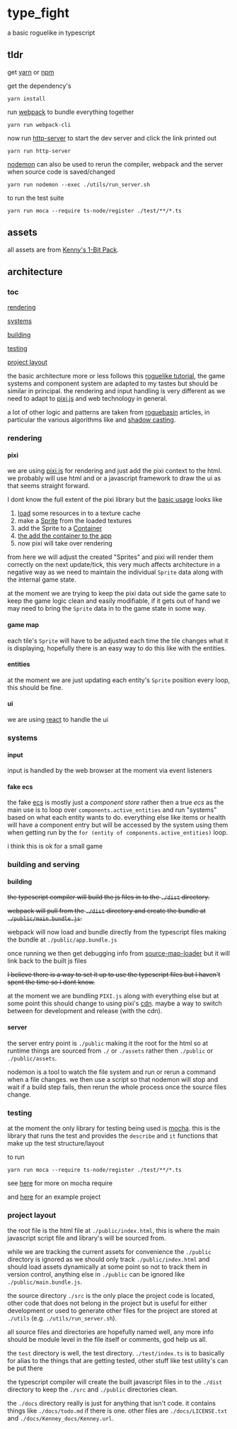 # type_fight

a basic roguelike in typescript

## tldr

get [yarn](https://classic.yarnpkg.com/en/) or [npm](https://www.npmjs.com/)

get the dependency's

`yarn install`

run [webpack](https://webpack.js.org/) to bundle everything together

`yarn run webpack-cli`

now run [http-server](https://github.com/http-party/http-server#readme)
to start the dev server and click the link printed out

`yarn run http-server`

[nodemon](https://nodemon.io/) can also be used to rerun the compiler, webpack
and the server when source code is saved/changed

`yarn run nodemon --exec ./utils/run_server.sh`

to run the test suite

`yarn run moca --require ts-node/register ./test/**/*.ts`

## assets

all assets are from [Kenny's 1-Bit Pack](https://kenney.nl/assets/bit-pack).

## architecture

### toc

[rendering](#rendering)

[systems](#systems)

[building](#building-and-serving)

[testing](#testing)

[project layout](#project-layout)

the basic architecture more or less follows this
[roguelike tutorial](http://rogueliketutorials.com/),
the game systems and component system are adapted to my tastes but should be
similar in principal. the rendering and input handling is very different as we
need to adapt to [pixi.js](https://www.pixijs.com/) and web technology in
general.

a lot of other logic and patterns are taken from
[roguebasin](http://www.roguebasin.com/index.php?title=Main_Page)
articles, in particular the various algorithms like and
[shadow casting](http://www.roguebasin.com/index.php?title=Category:FOV).

### rendering

#### pixi

we are using [pixi.js](https://www.pixijs.com/) for rendering and just add the
pixi context to the html. we probably will use html and or a javascript
framework to draw the ui as that seems straight forward.

I dont know the full extent of the pixi library but the
[basic usage](https://pixijs.io/examples/#/demos-basic/container.js) looks like

1) [load](http://pixijs.download/release/docs/PIXI.Loader.html) some resources
in to a texture cache
1) make a [Sprite](http://pixijs.download/release/docs/PIXI.Sprite.html)
from the loaded textures
1) add the Sprite to a
[Container](http://pixijs.download/release/docs/PIXI.Container.html)
1) [the add the container to the app](https://pixijs.io/examples/#/demos-basic/container.js)
1) now pixi will take over rendering

from here we will adjust the created "Sprites" and pixi will render them
correctly on the next update/tick, this very much affects architecture in a
negative way as we need to maintain the individual `Sprite` data along with the
internal game state.

at the moment we are trying to keep the pixi data out side the game sate to keep
the game logic clean and easily modifiable, if it gets out of hand we may need
to bring the `Sprite` data in to the game state in some way.

#### game map

each tile's `Sprite` will have to be adjusted each time the tile changes what it
is displaying, hopefully there is an easy way to do this like with the entities.

#### entities

at the moment we are just updating each entity's `Sprite` position every loop,
this should be fine.

#### ui

we are using [react](https://reactjs.org/) to handle the ui

### systems

#### input

input is handled by the web browser at the moment via event listeners

#### fake ecs

the fake [ecs](https://en.wikipedia.org/wiki/Entity_component_system) is mostly
just a _component store_ rather then a true _ecs_ as the main use is to loop
over `components.active_entities` and run "systems" based on what each entity
wants to do. everything else like items or health will have a component entry
but will be accessed by the system using them when getting run by the
`for (entity of components.active_entities)` loop.

i think this is ok for a small game

### building and serving

#### building

~~the typescript compiler will build the js files in to the `./dist` directory.~~

~~webpack will pull from the `./dist` directory and create the bundle at
`./public/main.bundle.js`.~~

webpack will now load and bundle directly from the typescript files making the
bundle at `./public/app.bundle.js`

once running we then get debugging info from
[source-map-loader](https://webpack.js.org/loaders/source-map-loader/) but
it will link back to the built js files

~~I believe there is a way to set it up to use the typescript files but I
haven't spent the time so I dont know.~~

at the moment we are bundling `PIXI.js` along with everything else but at some
point this should change to using pixi's
[cdn](https://en.wikipedia.org/wiki/Content_delivery_network). maybe a way to
switch between for development and release (with the cdn).

#### server

the server entry point is `./public` making it the root for the html so at
runtime things are sourced from `./` or `./assets` rather then `./public` or
`./public/assets`.

nodemon is a tool to watch the file system and run or rerun a command when a
file changes. we then use a script so that nodemon will stop and wait if a build
step fails, then rerun the whole process once the source files change.

### testing

at the moment the only library for testing being used is
[mocha](https://mochajs.org/).
this is the library that runs the test and provides the `describe` and `it`
functions that make up the test structure/layout

to run

`yarn run moca --require ts-node/register ./test/**/*.ts`

see [here](https://mochajs.org/#-require-module-r-module) for more on mocha
require

and [here](https://github.com/mochajs/mocha-examples/tree/master/packages/typescript) for an example project

### project layout

the root file is the html file at `./public/index.html`, this is where the main
javascript script file and library's will be sourced from.

while we are tracking the current assets for convenience the `./public`
directory is ignored as we should only track `./public/index.html` and should
load assets dynamically at some point so not to track them in version control,
anything else in `./public` can be ignored like `./public/main.bundle.js`.

the source directory `./src` is the only place the project code is located,
other code that does not belong in the project but is useful for either
development or used to generate other files for the project are stored at
`./utils` (e.g. `./utils/run_server.sh`).

all source files and directories are hopefully named well, any more info should
be module level in the file itself or comments, god help us all.

the `test` directory is well, the test directory. `./test/index.ts` is to
basically for alias to the things that are getting tested, other stuff like test
utility's can be put there

the typescript compiler will create the built javascript files in to the
`./dist` directory to keep the `./src` and `./public` directories clean.

the `./docs` directory really is just for anything that isn't code. it contains
things like `./docs/todo.md` if there is one. other files are
`./docs/LICENSE.txt` and `./docs/Kenney_docs/Kenney.url`.

